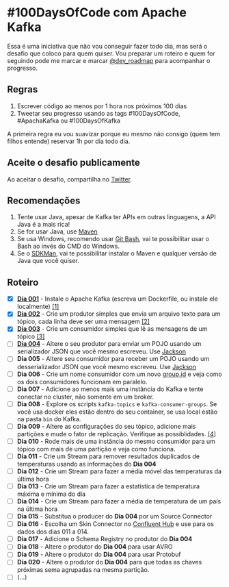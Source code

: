 # #100DaysOfCode com Apache Kafka

Essa é uma iniciativa que não vou conseguir fazer todo dia, mas será o desafio que coloco para quem quiser. Vou preparar um roteiro e quem for seguindo pode me marcar e marcar [@dev_roadmap](https://twitter.com/dev_roadmap/) para acompanhar o progresso. 

## Regras

1. Escrever código ao menos por 1 hora nos próximos 100 dias
2. Tweetar seu progresso usando as tags #100DaysOfCode, #ApachaKafka ou #100DaysOfKafka

A primeira regra eu vou suavizar porque eu mesmo não consigo (quem tem filhos entende) reservar 1h por dia todo dia.

## Aceite o desafio publicamente

Ao aceitar o desafio, compartilha no [Twitter](https://twitter.com/intent/tweet?text=Aceitei%20o%20desafio%20de%20participar%20do%20%23100DaysOfCode%20com%20%23ApacheKafka%20iniciando%20hoje%21%20Me%20segue%20a%C3%AD%20pra%20aprender...%20%20Oi%20%40vepo%20e%20%40dev_roadmap&url=https://github.com/vepo/kafka-100-days&hashtags=100DaysOfCode,ApacheKafka,100DaysOfKafka).

## Recomendações

1. Tente usar Java, apesar de Kafka ter APIs em outras linguagens, a API Java é a mais rica! 
2. Se for usar Java, use [Maven](https://maven.apache.org/guides/getting-started/maven-in-five-minutes.html)
3. Se usa Windows, recomendo usar [Git Bash](https://git-scm.com/downloads), vai te possibilitar usar o Bash ao invés do CMD do Windows.
4. Se o [SDKMan](https://sdkman.io/), vai te possibilitar instalar o Maven e qualquer versão de Java que você quiser. 

## Roteiro

- [X] [**Dia 001**](./dia-001/README.md) - Instale o Apache Kafka (escreva um Dockerfile, ou instale ele localmente) [[1]](https://vepo.github.io/posts/rodando-o-apache-kafka-localmente)
- [x] [**Dia 002**](./dia-002/README.md) - Crie um produtor simples que envia um arquivo texto para um tópico, cada linha deve ser uma mensagem [[2]](https://vepo.github.io/posts/enviando-mensagens)
- [X] [**Dia 003**](./dia-003/README.md) - Crie um consumidor simples que lê as mensagens de um tópico [[3]](https://vepo.github.io/posts/recebendo-mensagens)
- [ ] [**Dia 004**](./dia-004/README.md) - Altere o seu produtor para enviar um POJO usando um serializador JSON que você mesmo escreveu. Use [Jackson](https://www.devmedia.com.br/introducao-ao-jackson-objectmapper/43174)
- [ ] **Dia 005** - Altere seu consumidor para receber um POJO usando um desserializador JSON que você mesmo escreveu. Use [Jackson](https://www.devmedia.com.br/introducao-ao-jackson-objectmapper/43174)
- [ ] **Dia 006** - Crie um nome consumidor com um novo [group.id](https://kafka.apache.org/documentation/#consumerconfigs_group.id) e veja como os dois consumidores funcionam em paralelo.
- [ ] **Dia 007** - Adicione ao menos mais uma instância do Kafka e tente conectar no cluster, não somente em um broker. 
- [ ] **Dia 008** - Explore os scripts `kafka-topics` e `kafka-consumer-groups`. Se você usa docker eles estão dentro do seu container, se usa local estão na pasta `bin` do Kafka.
- [ ] **Dia 009** - Altere as configurações do seu tópico, adicione mais partições e mude o fator de replicação. Verifique as possiblidades. [[4]](https://vepo.github.io/posts/anatomia-de-um-topico)
- [ ] **Dia 010** - Rode mais de uma instância do mesmo consumidor para um tópico com mais de uma partição e veja como funciona.
- [ ] **Dia 011** - Crie um Stream para remover resultados duplicados de temperaturas usando as informações do **Dia 004**
- [ ] **Dia 012** - Crie um Stream para fazer a média móvel das temperaturas da última hora
- [ ] **Dia 013** - Crie um Stream para fazer a estatística de temperatura máxima e mínima do dia
- [ ] **Dia 014** - Crie um Stream para fazer a média de temperatura de um país na última hora
- [ ] **Dia 015** - Substitua o producer do **Dia 004** por um Source Connector
- [ ] **Dia 016** - Escolha um Skin Connector no [Confluent Hub](https://www.confluent.io/hub/) e use para os dados dos dias 011 a 014.
- [ ] **Dia 017** - Adicione o Schema Registry no produtor do **Dia 004**
- [ ] **Dia 018** - Altere o produtor do **Dia 004** para usar AVRO
- [ ] **Dia 019** - Altere o produtor do **Dia 004** para usar Protobuf
- [ ] **Dia 020** - Altere o produtor do **Dia 004** para que todas as chaves próximas sema agrupadas na mesma partição.
- [ ] (...) 
